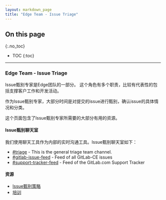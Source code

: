 ```yaml
---
layout: markdown_page
title: "Edge Team - Issue Triage"
---
```


## On this page
{:.no_toc}

- TOC
{:toc}

----

### Edge Team - Issue Triage

Issue甄别专家是Edge团队的一部分。 这个角色有多个职责，比较有代表性的包括支撑客户工作和开发活动。

作为Issue甄别专家，大部分时间是对提交的issue进行甄别，确认issue的具体情况和分类。

这个页面包含了Issue甄别专家所需要的大部分有用的资源。

#### Issue甄别聊天室

我们使用聊天工具作为内部的实时沟通工具。Issue甄别聊天室如下：

- [#triage](https://gitlab.slack.com/messages/triage) - This is the general triage team channel.
- [#gitlab-issue-feed](https://gitlab.slack.com/messages/gitlab-issue-feed) - Feed of all GitLab-CE issues
- [#support-tracker-feed](https://gitlab.slack.com/messages/support-tracker-feed) - Feed of the GitLab.com Support Tracker

#### 资源

* [Issue甄别策略](../../engineering/issues/issue-triage-policies/)
* [培训](../../edge/issue-triage/onboarding/)
